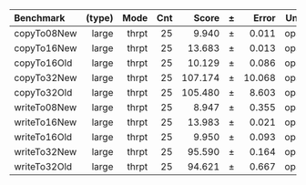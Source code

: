Benchmark | (type) | Mode | Cnt | Score | ± | Error | Units
:---------|-------:|-----:|----:|------:|---|------:|-----:
copyTo08New | large | thrpt | 25 | 9.940 | ± | 0.011 | ops/s
copyTo16New | large | thrpt | 25 | 13.683 | ± | 0.013 | ops/s
copyTo16Old | large | thrpt | 25 | 10.129 | ± | 0.086 | ops/s
copyTo32New | large | thrpt | 25 | 107.174 | ± | 10.068 | ops/s
copyTo32Old | large | thrpt | 25 | 105.480 | ± | 8.603 | ops/s
writeTo08New | large | thrpt | 25 | 8.947 | ± | 0.355 | ops/s
writeTo16New | large | thrpt | 25 | 13.983 | ± | 0.021 | ops/s
writeTo16Old | large | thrpt | 25 | 9.950 | ± | 0.093 | ops/s
writeTo32New | large | thrpt | 25 | 95.590 | ± | 0.164 | ops/s
writeTo32Old | large | thrpt | 25 | 94.621 | ± | 0.667 | ops/s
